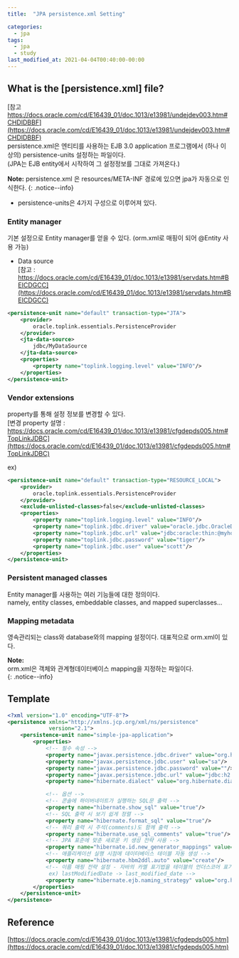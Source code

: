 ```yaml
---
title:  "JPA persistence.xml Setting"

categories: 
  - jpa
tags:
  - jpa
  - study
last_modified_at: 2021-04-04T00:40:00-00:00
---
```


## What is the [persistence.xml] file?
[참고 https://docs.oracle.com/cd/E16439_01/doc.1013/e13981/undejdev003.htm#CHDIDBBF](https://docs.oracle.com/cd/E16439_01/doc.1013/e13981/undejdev003.htm#CHDIDBBF)   
persistence.xml은 엔티티를 사용하는 EJB 3.0 application 프로그램에서 (하나 이상의) persistence-units 설정하는 파일이다.    
(JPA는 EJB entity에서 시작하여 그 설정정보를 그대로 가져온다.)    

**Note:** 
persistence.xml 은 resources/META-INF 경로에 있으면 jpa가 자동으로 인식한다.
{: .notice--info}   

* persistence-units은 4가지 구성으로 이루어져 있다.

### Entity manager
기본 설정으로 Entity manager를 얻을 수 있다. (orm.xml로 매핑이 되어 @Entity 사용 가능)
* Data source   
[참고 : https://docs.oracle.com/cd/E16439_01/doc.1013/e13981/servdats.htm#BEICDGCC](https://docs.oracle.com/cd/E16439_01/doc.1013/e13981/servdats.htm#BEICDGCC)   

``` xml
<persistence-unit name="default" transaction-type="JTA">
    <provider>
        oracle.toplink.essentials.PersistenceProvider
    </provider>
    <jta-data-source>
        jdbc/MyDataSource
    </jta-data-source>
    <properties>
        <property name="toplink.logging.level" value="INFO"/>
    </properties>
</persistence-unit>
```

### Vendor extensions   
property를 통해 설정 정보를 변경할 수 있다.   
[변경 property 설명 : https://docs.oracle.com/cd/E16439_01/doc.1013/e13981/cfgdepds005.htm#TopLinkJDBC](https://docs.oracle.com/cd/E16439_01/doc.1013/e13981/cfgdepds005.htm#TopLinkJDBC)   
  
ex)  
``` xml
<persistence-unit name="default" transaction-type="RESOURCE_LOCAL">
    <provider>
        oracle.toplink.essentials.PersistenceProvider
    </provider>
    <exclude-unlisted-classes>false</exclude-unlisted-classes>
    <properties>
        <property name="toplink.logging.level" value="INFO"/>
        <property name="toplink.jdbc.driver" value="oracle.jdbc.OracleDriver"/>
        <property name="toplink.jdbc.url" value="jdbc:oracle:thin:@myhost:l521:MYSID"/>
        <property name="toplink.jdbc.password" value="tiger"/>
        <property name="toplink.jdbc.user" value="scott"/>
    </properties>
</persistence-unit>
```
### Persistent managed classes   
Entity manager를 사용하는 여러 기능들에 대한 정의이다.   
namely, entity classes, embeddable classes, and mapped superclasses...     

### Mapping metadata   
영속관리되는 class와 database와의 mapping 설정이다. 대표적으로 orm.xml이 있다.   

**Note:**   
orm.xml은 객체와 관계형데이터베이스 mapping을 지정하는 파일이다.   
{: .notice--info}

## Template
```xml
<?xml version="1.0" encoding="UTF-8"?>
<persistence xmlns="http://xmlns.jcp.org/xml/ns/persistence"
             version="2.1">
    <persistence-unit name="simple-jpa-application">
        <properties>
            <!-- 필수 속성 -->
            <property name="javax.persistence.jdbc.driver" value="org.h2.Driver"/>
            <property name="javax.persistence.jdbc.user" value="sa"/>
            <property name="javax.persistence.jdbc.password" value=""/>
            <property name="javax.persistence.jdbc.url" value="jdbc:h2:tcp://localhost/~/jpastudy"/>
            <property name="hibernate.dialect" value="org.hibernate.dialect.H2Dialect"/>

            <!-- 옵션 -->
            <!-- 콘솔에 하이버네이트가 실행하는 SQL문 출력 -->
            <property name="hibernate.show_sql" value="true"/>
            <!-- SQL 출력 시 보기 쉽게 정렬 -->
            <property name="hibernate.format_sql" value="true"/>
            <!-- 쿼리 출력 시 주석(comments)도 함께 출력 -->
            <property name="hibernate.use_sql_comments" value="true"/>
            <!-- JPA 표준에 맞춘 새로운 키 생성 전략 사용 -->
            <property name="hibernate.id.new_generator_mappings" value="true"/>
            <!-- 애플리케이션 실행 시점에 데이터베이스 테이블 자동 생성 -->
            <property name="hibernate.hbm2ddl.auto" value="create"/>
            <!-- 이름 매핑 전략 설정 - 자바의 카멜 표기법을 테이블의 언더스코어 표기법으로 매핑
             ex) lastModifiedDate -> last_modified_date -->
            <property name="hibernate.ejb.naming_strategy" value="org.hibernate.cfg.ImprovedNamingStrategy"/>
        </properties>
    </persistence-unit>
</persistence>
```
    


## Reference

[https://docs.oracle.com/cd/E16439_01/doc.1013/e13981/cfgdepds005.htm](https://docs.oracle.com/cd/E16439_01/doc.1013/e13981/cfgdepds005.htm)     


